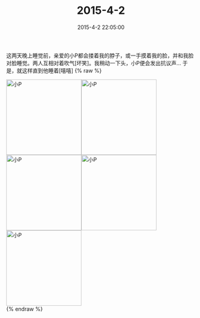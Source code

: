 ﻿---
title: "2015-4-2"
date: 2015-4-2 22:05:00
tags:
categories: 妈妈
---
这两天晚上睡觉前，亲爱的小P都会搂着我的脖子，或一手摸着我的脸，并和我脸对脸睡觉。两人互相对着吹气[坏笑]。我稍动一下头，小P便会发出抗议声…
于是，就这样直到他睡着[嘻嘻]
{% raw %}
<div style="width:500 px">
<div style="float:left; width:100 px"><img src="/images/微信图片_20171011090033.jpg" width="200" alt="小P"></div>
<div style="float:left; width:100 px"><img src="/images/微信图片_20171011090051.jpg" width="200" alt="小P"></div>
<div style="float:left; width:100 px"><img src="/images/微信图片_20171011090104.jpg" width="200" alt="小P"></div>
<div style="float:left; width:100 px"><img src="/images/微信图片_20171011090115.jpg" width="200" alt="小P"></div>
<div style="float:left; width:100 px"><img src="/images/微信图片_20171011090124.jpg" width="200" alt="小P"></div>
<div style="clear:both"></div>
</div>
{% endraw %}